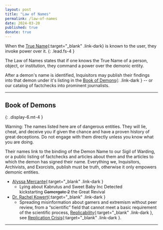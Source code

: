 ```yaml
---
layout: post
title: "Law of Names"
permalink: /law-of-names
date: 2024-03-20
published: true
donate: true
---
```

When the [True Name](https://en.wikipedia.org/wiki/True_name){:target="_blank" .link-dark} is known to the user, they invoke power over it. 
{: .lead.fs-4 }

The Law of Names states that if one knows the True Name of a person, object, or institution, they command a power over the demonic entity. 

After a demon's name is identified, Inquisitors may publish their findings into that demon under it's listing in the [Book of Demons](#book-of-demons){: .link-dark } -- or our catalog of factchecks into prominent journalists. 


---

## Book of Demons 
{: .display-6.mt-4 }

Warning: The names listed here are of dangerous entities. They will lie, cheat, and deceive you if given the chance and have a proven history of great deceptions. Do not engage with them directly unless you know what you are doing.

Their names link to the binding of the Demon Name to our Sigil of Warding, or a public listing of factchecks and articles about them and the articles to which the demon has signed their name. Everything we, Inquisitors, Archivists, and Exorcists, publish must be truth, otherwise it only empowers demonic entities.

- [Alyssa Mercante](https://alyssamercante.com/){:target="_blank" .link-dark }
  - Lying about Kabrutus and Sweet Baby Inc Detected kickstarting ~~Gamergate 2~~ the Great Revival
- [Dr. Rachel Kowert](https://drkowert.com/){:target="_blank" .link-dark }
  - Spreading misinformation about gamers and extremism without peer review, from a “scientific” field that cannot meet a basic requirement of the scientific process, [Replicability](https://www.ncbi.nlm.nih.gov/books/NBK547524/#:~:text=Replication%20is%20one%20of%20the,reliable%20claim%20to%20new%20knowledge.){:target="_blank" .link-dark }, see [Replication Crisis](https://en.wikipedia.org/wiki/Replication_crisis){:target="_blank" .link-dark  }.
  

---
